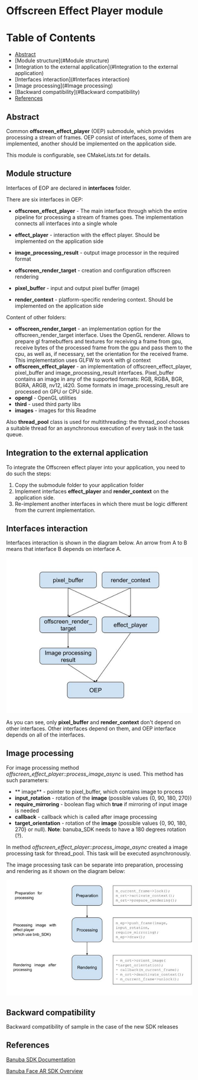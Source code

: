 # Offscreen Effect Player module



# Table of Contents

- [Abstract](#Abstract) 
- [Module structure](#Module structure)
- [Integration to the external application](#Integration to the external application)
- [Interfaces interaction](#Interfaces interaction)
- [Image processing](#Image processing)
- [Backward compatibility](#Backward compatibility)
- [References](#References)


## Abstract

Common  **offscreen_effect_player** (OEP) submodule, 
which provides processing a stream of frames.
OEP consist of interfaces, some of them are implemented, 
another should be implemented on the application side. 

This module is configurable, see CMakeLists.txt for details.

## Module structure

Interfaces of EOP are declared in **interfaces**
folder. 

There are six interfaces in OEP:

- **offscreen_effect_player** - The main interface through which the entire pipeline for processing a stream of frames goes.
  The implementation connects all interfaces into a single whole

- **effect_player** - interaction with the effect player.
  Should be implemented on the application side

- **image_processing_result** - output image processor 
in the required format

- **offscreen_render_target** - creation and configuration offscreen rendering

- **pixel_buffer** - input and output pixel buffer (image)
- **render_context** - platform-specific rendering context. 
Should be implemented on the application side

Content of other folders:

- **offscreen_render_target** - an implementation option 
for the offscreen_render_target interface.  Uses the OpenGL renderer.
Allows to prepare gl framebuffers and textures for receiving 
a frame from gpu, receive bytes of the processed frame 
from the gpu and pass them to the cpu, as well as, 
if necessary, set the orientation for the received frame. 
This implementation uses GLFW to work with gl context
- **offscreen_effect_player** - an implementation 
of offscreen_effect_player, 
pixel_buffer and image_processing_result interfaces.
Pixel_buffer contains an image in any of the supported formats: 
RGB, RGBA, BGR, BGRA, ARGB, nv12, i420.
Some formats in image_processing_result are processed on GPU or CPU side.
- **opengl** - OpenGL utilities
- **third** - used third party libs
- **images** - images for this Readme

Also  **thread_pool** class is used for multithreading: 
the thread_pool chooses a suitable thread
for an asynchronous execution of every task in the task queue.

## Integration to the external application

To integrate the Offscreen effect player into your
application, you need to do such the steps:
1) Copy the submodule folder to your application folder
2) Implement interfaces
   **effect_player** and **render_context** on the application side.
3) Re-implement another interfaces in which there must be logic
   different from the current implementation.


## Interfaces interaction

Interfaces interaction is shown in the diagram below. An arrow from A to B means 
that interface B depends on interface A.

![](images/interfaces.jpg)

As you can see, only **pixel_buffer** and **render_context**
don't depend on other interfaces. Other interfaces depend on them, 
and OEP interface depends on all of the interfaces.


## Image processing

For image processing method _offscreen_effect_player::process_image_async_ is used.
This method has such parameters:
* ** image** - pointer to pixel_buffer, which contains 
image to process
* **input_rotation** - rotation of the **image** (possible values {0, 90, 180, 270}) 
* **require_mirroring** - boolean flag which **true** 
if mirroring of input image is needed
* **callback** - callback which is called after image processing
* **target_orientation** - rotation of the **image** 
(possible values {0, 90, 180, 270} or null). **Note**: banuba_SDK needs to have a 
180 degrees rotation (?).

In method _offscreen_effect_player::process_image_async_ created a 
image processing task for 
thread_pool. This task will be executed asynchronously. 

The image processing task can be separate into preparation, processing
and rendering as it shown on the diagram below:

![](images/image_processing.jpg)


## Backward compatibility

Backward compatibility of sample in the case of the new SDK releases


## References

[Banuba SDK Documentation](https://docs.banuba.com/face-ar-sdk/generated/doxygen/html/)

[Banuba Face AR SDK Overview](https://docs.banuba.com/face-ar-sdk-v1/)

